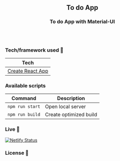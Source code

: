 <h1 align="center">
<br>
<!-- <p align="center">
<img src="https://i.imgur.com/mH3UlQB.jpg"  alt="Logo">
</p> -->

</h1>

<h2 align="center">To do App</h2>

<h3 align="center">To do App with Material-UI</h3>

<!-- <p align="center">
  <a >
    <img src=""
         alt="Screenshot">
  </a>
</p> -->

<!-- ## Project Overview 🎉 -->

<br>
<br>

### Tech/framework used 🔧

| Tech                                                             |
| ---------------------------------------------------------------- |
| [Create React App](https://github.com/facebook/create-react-app) |

<!-- ## Screenshots 📺

<p align="center">
    <img src="" alt="Screenshot">
</p>

<p align="center">
    <img src="" alt="Screenshot">
</p>

<p align="center">
    <img src="" alt="Screenshot">
</p>

### Code Example/Issues 🔍

### Installation 💾 -->

### Available scripts

| Command         | Description            |
| --------------- | ---------------------- |
| `npm run start` | Open local server      |
| `npm run build` | Create optimized build |

### Live 📍

[![Netlify Status](https://api.netlify.com/api/v1/badges/7b84f7eb-a552-483f-944c-46d5ebd5fbc5/deploy-status)](https://app.netlify.com/sites/zen-yalow-26ba82/deploys)

### License 🔱
